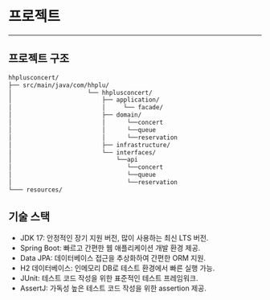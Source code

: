 # 프로젝트

---

## 프로젝트 구조
```txt
hhplusconcert/
├── src/main/java/com/hhplu/
│                     └── hhplusconcert/
│                         ├── application/
│                         │     └── facade/
│                         ├── domain/
│                         │      └──concert
│                         │      └──queue
│                         │      └──reservation
│                         ├── infrastructure/
│                         └── interfaces/
│                             └──api
│                                └──concert
│                                └──queue
│                                └──reservation
└─── resources/
```

## 기술 스택
- JDK 17: 안정적인 장기 지원 버전, 많이 사용하는 최신 LTS 버전.
- Spring Boot: 빠르고 간편한 웹 애플리케이션 개발 환경 제공.
- Data JPA: 데이터베이스 접근을 추상화하여 간편한 ORM 지원.
- H2 데이터베이스: 인메모리 DB로 테스트 환경에서 빠른 실행 가능.
- JUnit: 테스트 코드 작성을 위한 표준적인 테스트 프레임워크.
- AssertJ: 가독성 높은 테스트 코드 작성을 위한 assertion 제공.
